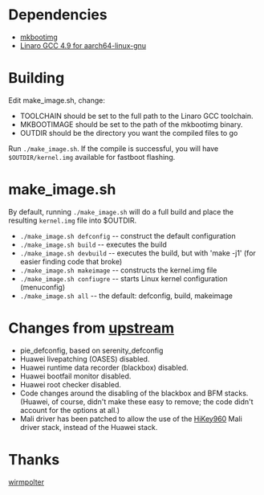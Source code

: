 # Dependencies

* [mkbootimg](https://github.com/osm0sis/mkbootimg)
* [Linaro GCC 4.9 for aarch64-linux-gnu](https://releases.linaro.org/components/toolchain/binaries/latest-4/aarch64-linux-gnu/)

# Building

Edit make_image.sh, change:

* TOOLCHAIN should be set to the full path to the Linaro GCC toolchain.
* MKBOOTIMAGE should be set to the path of the mkbootimg binary.
* OUTDIR should be the directory you want the compiled files to go

Run `./make_image.sh`. If the compile is successful, you will have `$OUTDIR/kernel.img` available for fastboot flashing.

# make_image.sh

By default, running `./make_image.sh` will do a full build and place the resulting `kernel.img` file into $OUTDIR.

* `./make_image.sh defconfig` -- construct the default configuration
* `./make_image.sh build` -- executes the build
* `./make_image.sh devbuild` -- executes the build, but with 'make -j1' (for easier finding code that broke)
* `./make_image.sh makeimage` -- constructs the kernel.img file
* `./make_image.sh confiugre` -- starts Linux kernel configuration (menuconfig)
* `./make_image.sh all` -- the default: defconfig, build, makeimage

# Changes from [upstream](https://github.com/wirmpolter/Serenity)

* pie_defconfig, based on serenity_defconfig
* Huawei livepatching (OASES) disabled.
* Huawei runtime data recorder (blackbox) disabled.
* Huawei bootfail monitor disabled.
* Huawei root checker disabled.
* Code changes around the disabling of the blackbox and BFM stacks. 
  (Huawei, of course, didn't make these easy to remove; the code didn't account for the options at all.)
* Mali driver has been patched to allow the use of the [HiKey960](https://www.96boards.org/product/hikey960/) Mali driver stack, instead of the Huawei stack.

# Thanks

[wirmpolter](https://gituhb.com/wirmpolter)

